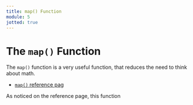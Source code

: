 ```yaml
---
title: map() Function
module: 5
jotted: true
---
```


# The `map()` Function

The `map()` function is a very useful function, that reduces the need to think about math.

- [`map()` reference pag](https://p5js.org/reference/#/p5/map)

As noticed on the reference page, this function 

